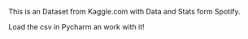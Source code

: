 This is an Dataset from Kaggle.com with Data and Stats form Spotify.

Load the csv in Pycharm an work with it!
